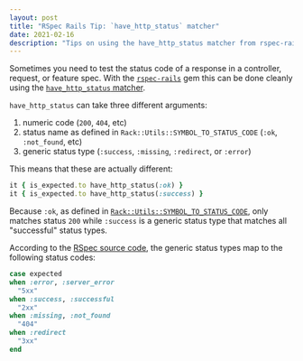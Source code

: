 ```yaml
---
layout: post
title: "RSpec Rails Tip: `have_http_status` matcher"
date: 2021-02-16
description: "Tips on using the have_http_status matcher from rspec-rails"
---
```


Sometimes you need to test the status code of a response in a controller, request, or feature spec.
With the [`rspec-rails`][rspec-rails] gem this can be done cleanly using the [`have_http_status` matcher][rspec-have-http-status-docs].

`have_http_status` can take three different arguments:
1. numeric code (`200`, `404`, etc)
2. status name as defined in `Rack::Utils::SYMBOL_TO_STATUS_CODE` (`:ok`, `:not_found`, etc)
3. generic status type (`:success`, `:missing`, `:redirect`, or `:error`)

This means that these are actually different:

```rb
it { is_expected.to have_http_status(:ok) }
it { is_expected.to have_http_status(:success) }
```

Because `:ok`, as defined in [`Rack::Utils::SYMBOL_TO_STATUS_CODE`][rack-symbol-to-status-code-source], only matches status `200` while `:success` is a generic status type that matches all "successful" status types.

According to the [RSpec source code][rspec-have-http-status-source-code], the generic status types map to the following status codes:

```rb
case expected
when :error, :server_error
  "5xx"
when :success, :successful
  "2xx"
when :missing, :not_found
  "404"
when :redirect
  "3xx"
end
```

[rspec-rails]: https://github.com/rspec/rspec-rails
[rack-symbol-to-status-code-source]: https://github.com/rack/rack/blob/2.2.3/lib/rack/utils.rb#L577:L579
[rspec-have-http-status-source-code]: https://github.com/rspec/rspec-rails/blob/64b2712da9d12c03a582bb26b62337504f8d1b76/lib/rspec/rails/matchers/have_http_status.rb#L338:L347
[rspec-have-http-status-docs]: https://relishapp.com/rspec/rspec-rails/docs/matchers/have-http-status-matcher
